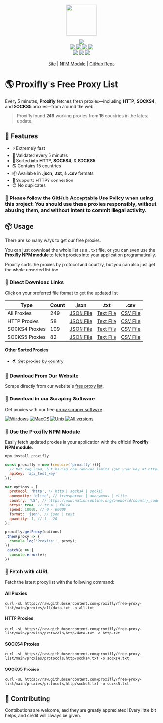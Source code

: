 <p align="center">
  <a href="https://proxifly.dev">
    <img src="https://cdn.itwcreativeworks.com/assets/proxifly/images/logo/proxifly-brandmark-black-x.svg" width="100px">
  </a>
</p>

<p align="center">
  <img src="https://img.shields.io/badge/Updated_Every_5_Minutes-passing-success">
  <br>
  <a href="https://raw.githubusercontent.com/proxifly/free-proxy-list/main/proxies/all/data.txt">
    <img src="https://img.shields.io/badge/all-249-blue">
  </a>
  <a href="https://raw.githubusercontent.com/proxifly/free-proxy-list/main/proxies/protocols/http/data.txt">
    <img src="https://img.shields.io/badge/http-58-blue">
  </a>
  <a href="https://raw.githubusercontent.com/proxifly/free-proxy-list/main/proxies/protocols/socks4/data.txt">
    <img src="https://img.shields.io/badge/socks4-109-blue">
  </a>
  <a href="https://raw.githubusercontent.com/proxifly/free-proxy-list/main/proxies/protocols/socks5/data.txt">
    <img src="https://img.shields.io/badge/socks5-82-blue">
  </a>
  <br>
  <!-- <img src="https://img.shields.io/librariesio/release/npm/node-powertools.svg"> -->
  <!-- <img src="https://img.shields.io/bundlephobia/min/node-powertools.svg"> -->
  <!-- <img src="https://img.shields.io/codeclimate/maintainability-percentage/proxifly/free-proxy-list.svg"> -->
  <!-- <img src="https://img.shields.io/npm/dm/node-powertools.svg"> -->
  <!-- <img src="https://img.shields.io/node/v/node-powertools.svg"> -->
  <img src="https://img.shields.io/website/https/proxifly.dev.svg">
  <!-- <img src="https://img.shields.io/github/contributors/proxifly/free-proxy-list.svg"> -->
  <img src="https://img.shields.io/github/last-commit/proxifly/free-proxy-list.svg">
  <img src="https://img.shields.io/github/license/proxifly/free-proxy-list.svg">
  <br>
  <br>
  <a href="https://proxifly.dev">Site</a> | <a href="https://www.npmjs.com/package/proxifly">NPM Module</a> | <a href="https://github.com/proxifly/free-proxy-list">GitHub Repo</a>
</p>

# 🌎 Proxifly's Free Proxy List
Every 5 minutes, **Proxifly** fetches fresh proxies—including **HTTP**, **SOCKS4**, and **SOCKS5** proxies—from around the web.

> Proxifly found **249** working proxies from **15** countries in the latest update.

## 🦄 Features
* ⚡ Extremely fast
* 📝 Validated every 5 minutes
* 📓 Sorted into **HTTP**, **SOCKS4**, & **SOCKS5**
* 🌎 Contains 15 countries
* 📦 Available in **.json**, **.txt**, & **.csv** formats
* 🔐 Supports HTTPS connection
* 😊 No duplicates

### 🛑 Please follow the [GitHub Acceptable Use Policy](https://docs.github.com/en/site-policy/acceptable-use-policies/github-acceptable-use-policies) when using this project. You should use these proxies responsibly, without abusing them, and without intent to commit illegal activity.

## 📦 Usage
There are so many ways to get our free proxies.

You can just download the whole list as a `.txt` file, or you can even use the **Proxifly NPM module** to fetch proxies into your application programatically.

Proxifly sorts the proxies by protocol and country, but you can also just get the whole unsorted list too.


### 🔗 Direct Download Links
Click on your preferred file format to get the updated list

|Type|Count|.json|.txt|.csv|
|----|-----|-----|----|----|
|All Proxies|249|[JSON File](https://raw.githubusercontent.com/proxifly/free-proxy-list/main/proxies/all/data.json)|[Text File](https://raw.githubusercontent.com/proxifly/free-proxy-list/main/proxies/all/data.txt)|[CSV File](https://raw.githubusercontent.com/proxifly/free-proxy-list/main/proxies/all/data.csv)|
|HTTP Proxies|58|[JSON File](https://raw.githubusercontent.com/proxifly/free-proxy-list/main/proxies/protocols/http/data.json)|[Text File](https://raw.githubusercontent.com/proxifly/free-proxy-list/main/proxies/protocols/http/data.txt)|[CSV File](https://raw.githubusercontent.com/proxifly/free-proxy-list/main/proxies/protocols/http/data.csv)|
|SOCKS4 Proxies|109|[JSON File](https://raw.githubusercontent.com/proxifly/free-proxy-list/main/proxies/protocols/socks4/data.json)|[Text File](https://raw.githubusercontent.com/proxifly/free-proxy-list/main/proxies/protocols/socks4/data.txt)|[CSV File](https://raw.githubusercontent.com/proxifly/free-proxy-list/main/proxies/protocols/socks4/data.csv)|
|SOCKS5 Proxies|82|[JSON File](https://raw.githubusercontent.com/proxifly/free-proxy-list/main/proxies/protocols/socks5/data.json)|[Text File](https://raw.githubusercontent.com/proxifly/free-proxy-list/main/proxies/protocols/socks5/data.txt)|[CSV File](https://raw.githubusercontent.com/proxifly/free-proxy-list/main/proxies/protocols/socks5/data.csv)|


#### Other Sorted Proxies
* [🌎 Get proxies by country](https://github.com/proxifly/free-proxy-list/tree/main/proxies/countries)


### 👑 Download From Our Website
Scrape directly from our website's [free proxy list](https://proxifly.dev/tools/proxy-list/).


### 💎 Download in our Scraping Software
Get proxies with our free [proxy scraper software](https://proxifly.dev/download).

[![Windows](https://img.shields.io/badge/-Windows_x64-blue.svg?style=for-the-badge&logo=windows)](https://proxifly.dev/download?download=windows)
[![MacOS](https://img.shields.io/badge/-MacOS-lightblue.svg?style=for-the-badge&logo=apple)](https://proxifly.dev/download?download=macos)
[![Unix](https://img.shields.io/badge/-Linux/BSD-red.svg?style=for-the-badge&logo=linux)](https://proxifly.dev/download?download=linux)
[![All versions](https://img.shields.io/badge/-All_Versions-lightgrey.svg?style=for-the-badge)](https://proxifly.dev/download?download=null)


### 🙌 Use the Proxifly NPM Module
Easily fetch updated proxies in your application with the official **Proxifly NPM module**.

```shell
npm install proxifly
```

```js
const proxifly = new (require('proxifly'))({
  // Not required, but having one removes limits (get your key at https://proxifly.dev).
  apiKey: 'api_test_key'
});
```

```js
var options = {
  protocol: 'http', // http | socks4 | socks5
  anonymity: 'elite', // transparent | anonymous | elite
  country: 'US', // https://www.nationsonline.org/oneworld/country_code_list.htm
  https: true, // true | false
  speed: 10000, // 0 - 60000
  format: 'json', // json | text
  quantity: 1, // 1 - 20
};

proxifly.getProxy(options)
.then(proxy => {
  console.log('Proxies:', proxy);
})
.catch(e => {
  console.error(e);
})
```


### 🔑 Fetch with cURL
Fetch the latest proxy list with the following command:


#### All Proxies
```shell
curl -sL https://raw.githubusercontent.com/proxifly/free-proxy-list/main/proxies/all/data.txt -o all.txt
```


#### HTTP Proxies
```shell
curl -sL https://raw.githubusercontent.com/proxifly/free-proxy-list/main/proxies/protocols/http/data.txt -o http.txt
```


#### SOCKS4 Proxies
```shell
curl -sL https://raw.githubusercontent.com/proxifly/free-proxy-list/main/proxies/protocols/http/socks4.txt -o socks4.txt
```


#### SOCKS5 Proxies
```shell
curl -sL https://raw.githubusercontent.com/proxifly/free-proxy-list/main/proxies/protocols/http/socks5.txt -o socks5.txt
```


## 🧸 Contributing
Contributions are welcome, and they are greatly appreciated! Every
little bit helps, and credit will always be given.
